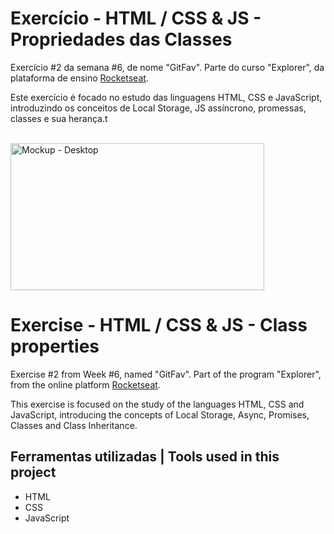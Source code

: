 # Exercício - HTML / CSS & JS - Propriedades das Classes

Exercício #2 da semana #6, de nome "GitFav". Parte do curso "Explorer", da plataforma de ensino [Rocketseat](https://rocketseat.com.br/).

Este exercício é focado no estudo das linguagens HTML, CSS e JavaScript, 
introduzindo os conceitos de Local Storage, JS assíncrono, promessas, classes e sua herança.t

<br>
  <img width="406" height="235" alt="Mockup - Desktop" src="https://github.com/user-attachments/assets/05e951d1-01f5-4e16-b4d2-40eca1a6396f" />
<br>

# Exercise - HTML / CSS & JS - Class properties

Exercise #2 from Week #6, named "GitFav". Part of the program "Explorer", from the online platform [Rocketseat](https://rocketseat.com.br/).

This exercise is focused on the study of the languages HTML, CSS and JavaScript, 
introducing the concepts of Local Storage, Async, Promises, Classes and Class Inheritance.


## Ferramentas utilizadas | Tools used in this project

- HTML
- CSS
- JavaScript
